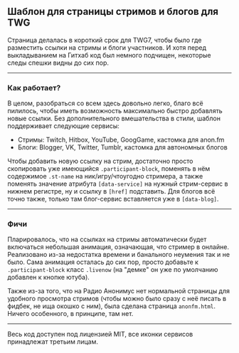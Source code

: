 ## Шаблон для страницы стримов и блогов для TWG
Страница делалась в короткий срок для TWG7, чтобы было где разместить ссылки на стримы и блоги участников. И хотя перед выкладыванием на Гитхаб код был немного подчищен, некоторые следы спешки видны до сих пор.

---
### Как работает?
В целом, разобраться со всем здесь довольно легко, благо всё пилилось, чтобы иметь возможность максимально быстро добавлять новые ссылки. Без дополнительного вмешательства в стили, шаблон поддерживает следующие сервисы:
* Стримы: Twitch, Hitbox, YouTube, GoogGame, кастомка для anon.fm
* Блоги: Blogger, VK, Twitter, Tumblr, кастомка для автономных блогов  

Чтобы добавить новую ссылку на стрим, достаточно просто скопировать уже имеющийся `.participant-block`, поменять в нём содержимое `.st-name` на ник/игру/чтоугодно стримера, а также поменять значение атрибута `[data-service]` на нужный стрим-сервис в нижнем регистре, ну и ссылку в `[href]` подставить. Для блогов всё точно также, только там блог-сервис вставляется уже в `[data-blog]`.

---
### Фичи
Пларировалось, что на ссылках на стримы автоматически будет включаться небольшая анимация, означающая, что стример в онлайне. Реализовано из-за недостатка времени и банального неумения так и не было. Сама анимация осталась до сих пор, просто добавьте к `.participant-block` класс `.livenow` (на "демке" он уже по умолчанию добавлен к кнопке ютуба).  

Также из-за того, что на Радио Анонимус нет нормальной страницы для удобного просмотра стримов (чтобы можно было сразу с неё писать в фидбек, не ища окошко с ним), была сделана страница `anonfm.html`. Ничего особенного, в принципе, там нет.

---
Весь код доступен под лицензией MIT, все иконки сервисов принадлежат третьим лицам.
